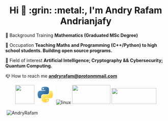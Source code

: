 <h1 align="center"> Hi 👋 :grin: :metal:, I'm Andry Rafam Andrianjafy </h1>

:blue_book: Background Training **Mathematics (Graduated MSc Degree)**

:scroll: Occupation **Teaching Maths and Programming (C++/Python) to high school students. Building open source programs.**

:strawberry: Field of interest **Artificial Intelligence; Cryptography && Cybersecurity; Quantum Computing.**

:mailbox_closed: How to reach me **andryrafam@protonmmail.com**

<p align="center"> <img src="https://github.com/simple-icons/simple-icons/blob/master/icons/cplusplus.svg" width="60" height="60"/> <img src="https://github.com/devicons/devicon/blob/master/icons/python/python-original.svg" width="60" height="60"/> <img src="https://github.com/simple-icons/simple-icons/blob/develop/icons/linux.svg" alt="linux" width="60" height="60"/> <img src="https://github.com/valohai/ml-logos/blob/master/keras-text.svg" width="120" height="60"/> <img src="https://upload.wikimedia.org/wikipedia/commons/2/22/Crypto%2B%2B-logo.png" width="140" height="50"/>
 
<p>&nbsp;<img align="center" src="https://github-readme-stats.vercel.app/api?username=AndryRafam&show_icons=true" alt="AndryRafam" /></p>
